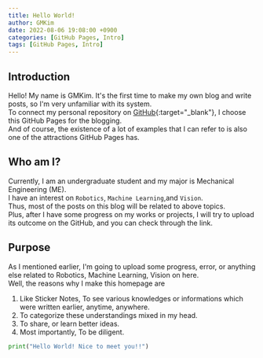 ```yaml
---
title: Hello World!
author: GMKim
date: 2022-08-06 19:08:00 +0900
categories: [GitHub Pages, Intro]
tags: [GitHub Pages, Intro]
---
```


## Introduction

Hello! My name is GMKim. It's the first time to make my own blog and write posts, so I'm very unfamiliar with its system.  
To connect my personal repository on [GitHub](https://github.com/gmkim97?tab=repositories){:target="_blank"}, I choose this GitHub Pages for the blogging.  
And of course, the existence of a lot of examples that I can refer to is also one of the attractions GitHub Pages has.  

## Who am I?

Currently, I am an undergraduate student and my major is Mechanical Engineering (ME).  
I have an interest on `Robotics`, `Machine Learning`,and `Vision`.  
Thus, most of the posts on this blog will be related to above topics.  
Plus, after I have some progress on my works or projects, I will try to upload its outcome on the GitHub, and you can check through the link. 

## Purpose

As I mentioned earlier, I'm going to upload some progress, error, or anything else related to Robotics, Machine Learning, Vision on here.  
Well, the reasons why I make this homepage are  

1. Like Sticker Notes, To see various knowledges or informations which were written earlier, anytime, anywhere.
2. To categorize these understandings mixed in my head.
3. To share, or learn better ideas.
4. Most importantly, To be diligent.
   
```python
print("Hello World! Nice to meet you!!")
```